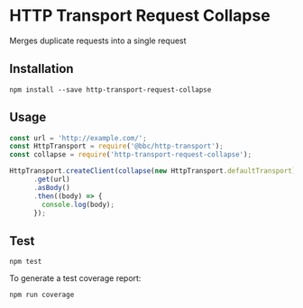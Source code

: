 # HTTP Transport Request Collapse

Merges duplicate requests into a single request

## Installation

```
npm install --save http-transport-request-collapse
```

## Usage

```js
const url = 'http://example.com/';
const HttpTransport = require('@bbc/http-transport');
const collapse = require('http-transport-request-collapse');

HttpTransport.createClient(collapse(new HttpTransport.defaultTransport))
      .get(url)
      .asBody()
      .then((body) => {
        console.log(body);
      });
```

## Test

```
npm test
```

To generate a test coverage report:

```
npm run coverage
```
